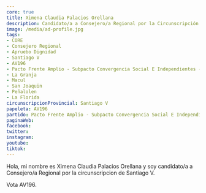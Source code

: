 ```yaml
---
core: true
title: Ximena Claudia Palacios Orellana
description: Candidato/a a Consejero/a Regional por la Circunscripción de Santiago V
image: /media/ad-profile.jpg
tags:
- CORE
- Consejero Regional
- Apruebo Dignidad
- Santiago V
- AV196
- Pacto Frente Amplio - Subpacto Convergencia Social E Independientes - Independientes
- La Granja
- Macul
- San Joaquin
- Peñalolen
- La Florida
circunscripcionProvincial: Santiago V
papeleta: AV196
partido: Pacto Frente Amplio - Subpacto Convergencia Social E Independientes - Independientes
paginaWeb:
facebook:
twitter:
instagram:
youtube:
tiktok:
---
```

Hola, mi nombre es Ximena Claudia Palacios Orellana y soy candidato/a a Consejero/a Regional por la circunscripcion de Santiago V.

Vota AV196.
